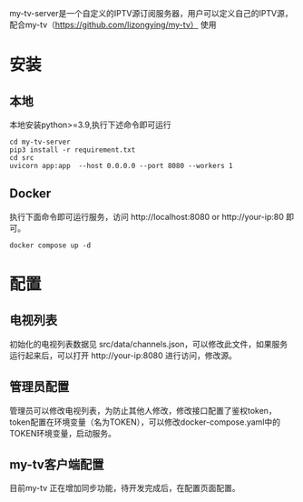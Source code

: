 my-tv-server是一个自定义的IPTV源订阅服务器，用户可以定义自己的IPTV源，配合my-tv（https://github.com/lizongying/my-tv） 使用

# 安装
## 本地
本地安装python>=3.9,执行下述命令即可运行

```shell
cd my-tv-server
pip3 install -r requirement.txt
cd src
uvicorn app:app  --host 0.0.0.0 --port 8080 --workers 1
```

## Docker
执行下面命令即可运行服务，访问 http://localhost:8080 or http://your-ip:80 即可。 
```shell
docker compose up -d
```

# 配置

## 电视列表
初始化的电视列表数据见 src/data/channels.json，可以修改此文件，如果服务运行起来后，可以打开 http://your-ip:8080 进行访问，修改源。

## 管理员配置
管理员可以修改电视列表，为防止其他人修改，修改接口配置了鉴权token，token配置在环境变量（名为TOKEN），可以修改docker-compose.yaml中的TOKEN环境变量，启动服务。

## my-tv客户端配置
目前my-tv 正在增加同步功能，待开发完成后，在配置页面配置。